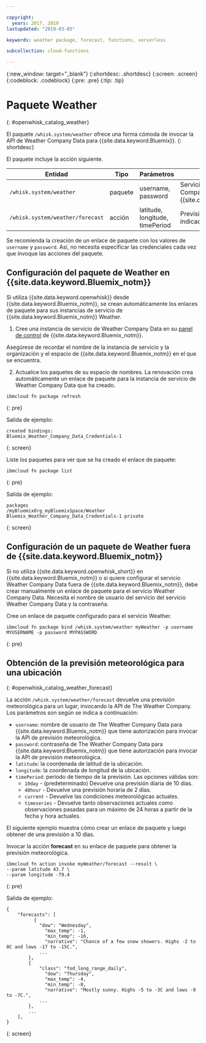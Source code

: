 ```yaml
---

copyright:
  years: 2017, 2019
lastupdated: "2019-03-05"

keywords: weather package, forecast, functions, serverless 

subcollection: cloud-functions

---
```


{:new_window: target="_blank"}
{:shortdesc: .shortdesc}
{:screen: .screen}
{:codeblock: .codeblock}
{:pre: .pre}
{:tip: .tip}

# Paquete Weather
{: #openwhisk_catalog_weather}

El paquete `/whisk.system/weather` ofrece una forma cómoda de invocar la API de Weather Company Data para {{site.data.keyword.Bluemix}}.
{: shortdesc}

El paquete incluye la acción siguiente.

| Entidad | Tipo | Parámetros | Descripción |
| --- | --- | --- | --- |
| `/whisk.system/weather` | paquete | username, password | Servicios de la API de Weather Company Data para {{site.data.keyword.Bluemix_notm}}  |
| `/whisk.system/weather/forecast` | acción | latitude, longitude, timePeriod | Previsión para el periodo de tiempo indicado|

Se recomienda la creación de un enlace de paquete con los valores de `username` y `password`. Así, no necesita especificar las credenciales cada vez que invoque las acciones del paquete.

## Configuración del paquete de Weather en {{site.data.keyword.Bluemix_notm}}

Si utiliza {{site.data.keyword.openwhisk}} desde {{site.data.keyword.Bluemix_notm}}, se crean automáticamente los enlaces de paquete para sus instancias de servicio de {{site.data.keyword.Bluemix_notm}} Weather.

1. Cree una instancia de servicio de Weather Company Data en su [panel de control](http://cloud.ibm.com) de {{site.data.keyword.Bluemix_notm}}.

  Asegúrese de recordar el nombre de la instancia de servicio y la organización y el espacio de
{{site.data.keyword.Bluemix_notm}} en el que se encuentra.

2. Actualice los paquetes de su espacio de nombres. La renovación crea automáticamente un enlace de paquete para la instancia de servicio de Weather Company Data que ha creado.
  ```
  ibmcloud fn package refresh
  ```
  {: pre}

  Salida de ejemplo:
  ```
  created bindings:
  Bluemix_Weather_Company_Data_Credentials-1
  ```
  {: screen}

  Liste los paquetes para ver que se ha creado el enlace de paquete:
  ```
  ibmcloud fn package list
  ```
  {: pre}

  Salida de ejemplo:
  ```
  packages
  /myBluemixOrg_myBluemixSpace/Weather Bluemix_Weather_Company_Data_Credentials-1 private
  ```
  {: screen}

## Configuración de un paquete de Weather fuera de {{site.data.keyword.Bluemix_notm}}

Si no utiliza {{site.data.keyword.openwhisk_short}} en {{site.data.keyword.Bluemix_notm}} o si quiere configurar el servicio Weather Company Data fuera de {{site.data.keyword.Bluemix_notm}}, debe crear manualmente un enlace de paquete para el servicio Weather Company Data. Necesita el nombre de usuario del servicio del servicio Weather Company Data y la contraseña.

Cree un enlace de paquete configurado para el servicio Weather.
```
ibmcloud fn package bind /whisk.system/weather myWeather -p username MYUSERNAME -p password MYPASSWORD
```
{: pre}

## Obtención de la previsión meteorológica para una ubicación
{: #openwhisk_catalog_weather_forecast}

La acción `/whisk.system/weather/forecast` devuelve una previsión meteorológica para un lugar,
invocando la API de The Weather Company. Los parámetros son según se indica a continuación:

- `username`: nombre de usuario de The Weather Company Data para {{site.data.keyword.Bluemix_notm}} que tiene autorización para invocar la API de previsión meteorológica.
- `password`: contraseña de The Weather Company Data para {{site.data.keyword.Bluemix_notm}} que tiene autorización para invocar la API de previsión meteorológica.
- `latitude`: la coordenada de latitud de la ubicación.
- `longitude`: la coordenada de longitud de la ubicación.
- `timePeriod`: periodo de tiempo de la previsión. Las opciones válidas son:
  - `10day` - (predeterminado) Devuelve una previsión diaria de 10 días.
  - `48hour` - Devuelve una previsión horaria de 2 días.
  - `current` - Devuelve las condiciones meteorológicas actuales.
  - `timeseries` - Devuelve tanto observaciones actuales como observaciones pasadas para un máximo de 24 horas a partir de la fecha y hora actuales.

El siguiente ejemplo muestra cómo crear un enlace de paquete y luego obtener de una previsión a 10 días.

Invocar la acción **forecast** en su enlace de paquete para obtener la previsión meteorológica.
```
ibmcloud fn action invoke myWeather/forecast --result \
--param latitude 43.7 \
--param longitude -79.4
```
{: pre}

Salida de ejemplo:
```
{
    "forecasts": [
          {
            "dow": "Wednesday",
              "max_temp": -1,
              "min_temp": -16,
              "narrative": "Chance of a few snow showers. Highs -2 to 0C and lows -17 to -15C.",
            ...
        },
        {
            "class": "fod_long_range_daily",
              "dow": "Thursday",
              "max_temp": -4,
              "min_temp": -8,
              "narrative": "Mostly sunny. Highs -5 to -3C and lows -9 to -7C.",
            ...
        },
        ...
    ],
}
```
{: screen}
